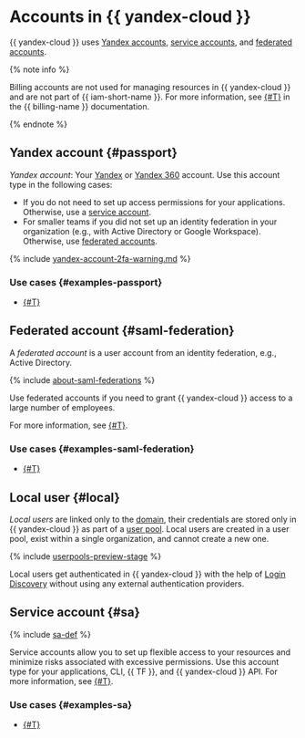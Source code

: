 # Accounts in {{ yandex-cloud }}

{{ yandex-cloud }} uses [Yandex accounts](#passport), [service accounts](#sa), and [federated accounts](#saml-federation).

{% note info %}

Billing accounts are not used for managing resources in {{ yandex-cloud }} and are not part of {{ iam-short-name }}. For more information, see [{#T}](../../../billing/concepts/billing-account.md) in the {{ billing-name }} documentation.

{% endnote %}

## Yandex account {#passport}

_Yandex account_: Your [Yandex](https://yandex.ru/support/passport/index.html) or [Yandex 360](https://360.yandex.ru/) account. Use this account type in the following cases:

* If you do not need to set up access permissions for your applications. Otherwise, use a [service account](#sa).
* For smaller teams if you did not set up an identity federation in your organization (e.g., with Active Directory or Google Workspace). Otherwise, use [federated accounts](#saml-federation).

{% include [yandex-account-2fa-warning.md](../../../_includes/iam/yandex-account-2fa-warning.md) %}

### Use cases {#examples-passport}

* [{#T}](../../../tutorials/serverless/websocket-app.md)

## Federated account {#saml-federation}

A _federated account_ is a user account from an identity federation, e.g., Active Directory.

{% include [about-saml-federations](../../../_includes/iam/about-saml-federations.md) %}

Use federated accounts if you need to grant {{ yandex-cloud }} access to a large number of employees.

For more information, see [{#T}](../../../organization/concepts/add-federation.md).

### Use cases {#examples-saml-federation}

* [{#T}](../../../tutorials/security/vault-secret.md)

## Local user {#local}

_Local users_ are linked only to the [domain](../../../organization/concepts/domains.md), their credentials are stored only in {{ yandex-cloud }} as part of a [user pool](../../../organization/concepts/user-pools.md). Local users are created in a user pool, exist within a single organization, and cannot create a new one.

{% include [userpools-preview-stage](../../../_includes/iam/userpools-preview-stage.md) %}

Local users get authenticated in {{ yandex-cloud }} with the help of [Login Discovery](../../../organization/concepts/domains.md#login-discovery) without using any external authentication providers.

## Service account {#sa}

{% include [sa-def](../../_includes_service/sa-def.md) %}

Service accounts allow you to set up flexible access to your resources and minimize risks associated with excessive permissions. Use this account type for your applications, CLI, {{ TF }}, and {{ yandex-cloud }} API. For more information, see [{#T}](service-accounts.md).

### Use cases {#examples-sa}

* [{#T}](../../../tutorials/infrastructure-management/terraform-quickstart.md)
